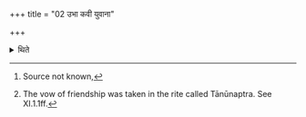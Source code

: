 +++
title = "02 उभा कवी युवाना"

+++

<details><summary>थिते</summary>

2. With ubhā kavi yuvānā...[^1] the Tānūnaptrins release the (vow) of friendship.[^2]   

[^1]: Source not known,  

[^2]: The vow of friendship was taken in the rite called Tānūnaptra. See XI.1.1ff.  
</details>
